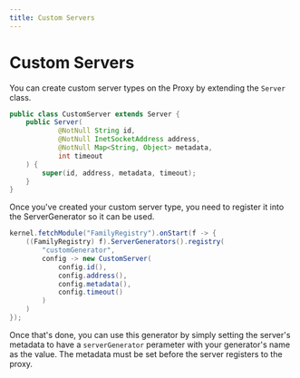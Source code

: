 ```yaml
---
title: Custom Servers
---
```

# Custom Servers
You can create custom server types on the Proxy by extending the `Server` class.
```java
public class CustomServer extends Server {
    public Server(
            @NotNull String id,
            @NotNull InetSocketAddress address,
            @NotNull Map<String, Object> metadata,
            int timeout
    ) {
        super(id, address, metadata, timeout);
    }
}
```

Once you've created your custom server type, you need to register it into the ServerGenerator so it can be used.
```java
kernel.fetchModule("FamilyRegistry").onStart(f -> {
    ((FamilyRegistry) f).ServerGenerators().registry(
        "customGenerator",
        config -> new CustomServer(
            config.id(),
            config.address(),
            config.metadata(),
            config.timeout()
        )
    )
});
```

Once that's done, you can use this generator by simply setting the server's metadata to have a `serverGenerator` perameter with your generator's name as the value.
The metadata must be set before the server registers to the proxy.